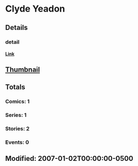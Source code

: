 # Clyde  Yeadon 
## Details
### detail
#### [Link](http://marvel.com/comics/creators/1441/clyde_yeadon?utm_campaign=apiRef&utm_source=225578a89fc76f3d20fbffda5d17a88d)
## [Thumbnail](http://i.annihil.us/u/prod/marvel/i/mg/b/40/image_not_available.jpg)
## Totals
### Comics: 1
### Series: 1
### Stories: 2
### Events: 0
## Modified: 2007-01-02T00:00:00-0500